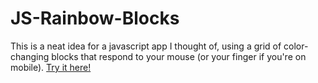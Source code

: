 # JS-Rainbow-Blocks

This is a neat idea for a javascript app I thought of, using a grid of color-changing blocks that respond to your mouse (or your finger if you're on mobile). [Try it here!](https://composedevelopment.github.io/JS-Rainbow-Blocks/)
